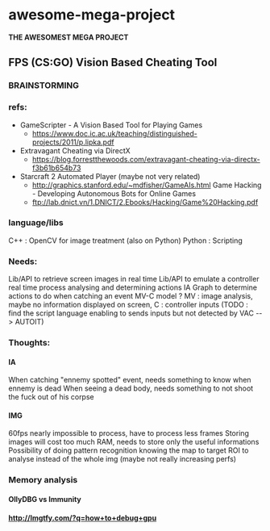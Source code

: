 # awesome-mega-project
 **THE AWESOMEST MEGA PROJECT**

## FPS (CS:GO) Vision Based Cheating Tool

### BRAINSTORMING

### refs: 
- GameScripter - A Vision Based Tool for Playing Games
  - https://www.doc.ic.ac.uk/teaching/distinguished-projects/2011/p.lipka.pdf
- Extravagant Cheating via DirectX
  - https://blog.forrestthewoods.com/extravagant-cheating-via-directx-f3b61b654b73
- Starcraft 2 Automated Player (maybe not very related)
  - http://graphics.stanford.edu/~mdfisher/GameAIs.html
Game Hacking - Developing Autonomous Bots for Online Games
  - ftp://lab.dnict.vn/1.DNICT/2.Ebooks/Hacking/Game%20Hacking.pdf

### language/libs
C++ : OpenCV for image treatment (also on Python)
Python : Scripting

### Needs:
Lib/API to retrieve screen images in real time
Lib/API to emulate a controller
real time process analysing and determining actions
IA Graph to determine actions to do when catching an event
MV-C model ? MV : image analysis, maybe no information displayed on screen, C : controller inputs
(TODO : find the script language enabling to sends inputs but not detected by VAC --> AUTOIT)

### Thoughts: 
#### IA
When catching "ennemy spotted" event, needs something to know when ennemy is dead
When seeing a dead body, needs something to not shoot the fuck out of his corpse
#### IMG
60fps nearly impossible to process, have to process less frames
Storing images will cost too much RAM, needs to store only the useful informations 
Possibility of doing pattern recognition knowing the map to target ROI to analyse instead of the whole img (maybe not really increasing perfs)

### Memory analysis
#### OllyDBG vs Immunity
#### http://lmgtfy.com/?q=how+to+debug+gpu
